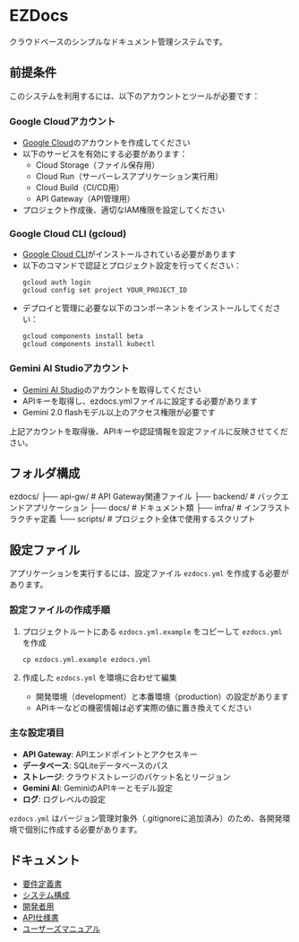 # EZDocs

クラウドベースのシンプルなドキュメント管理システムです。

## 前提条件

このシステムを利用するには、以下のアカウントとツールが必要です：

### Google Cloudアカウント
- [Google Cloud](https://cloud.google.com/)のアカウントを作成してください
- 以下のサービスを有効にする必要があります：
  - Cloud Storage（ファイル保存用）
  - Cloud Run（サーバーレスアプリケーション実行用）
  - Cloud Build（CI/CD用）
  - API Gateway（API管理用）
- プロジェクト作成後、適切なIAM権限を設定してください

### Google Cloud CLI (gcloud)
- [Google Cloud CLI](https://cloud.google.com/sdk/docs/install)がインストールされている必要があります
- 以下のコマンドで認証とプロジェクト設定を行ってください：
  ```
  gcloud auth login
  gcloud config set project YOUR_PROJECT_ID
  ```
- デプロイと管理に必要な以下のコンポーネントをインストールしてください：
  ```
  gcloud components install beta
  gcloud components install kubectl
  ```

### Gemini AI Studioアカウント
- [Gemini AI Studio](https://ai.google.dev/)のアカウントを取得してください
- APIキーを取得し、ezdocs.ymlファイルに設定する必要があります
- Gemini 2.0 flashモデル以上のアクセス権限が必要です

上記アカウントを取得後、APIキーや認証情報を設定ファイルに反映させてください。

## フォルダ構成

ezdocs/
├── api-gw/       # API Gateway関連ファイル
├── backend/      # バックエンドアプリケーション
├── docs/         # ドキュメント類
├── infra/        # インフラストラクチャ定義
└── scripts/      # プロジェクト全体で使用するスクリプト

## 設定ファイル

アプリケーションを実行するには、設定ファイル `ezdocs.yml` を作成する必要があります。

### 設定ファイルの作成手順

1. プロジェクトルートにある `ezdocs.yml.example` をコピーして `ezdocs.yml` を作成
   ```
   cp ezdocs.yml.example ezdocs.yml
   ```

2. 作成した `ezdocs.yml` を環境に合わせて編集
   - 開発環境（development）と本番環境（production）の設定があります
   - APIキーなどの機密情報は必ず実際の値に置き換えてください

### 主な設定項目

- **API Gateway**: APIエンドポイントとアクセスキー
- **データベース**: SQLiteデータベースのパス
- **ストレージ**: クラウドストレージのバケット名とリージョン
- **Gemini AI**: GeminiのAPIキーとモデル設定
- **ログ**: ログレベルの設定

`ezdocs.yml` はバージョン管理対象外（.gitignoreに追加済み）のため、各開発環境で個別に作成する必要があります。

## ドキュメント

- [要件定義書](docs/req.md)
- [システム構成](docs/system.md)
- [開発者用](docs/dev.md)
- [API仕様書](docs/api.md)
- [ユーザーズマニュアル](docs/user.md)